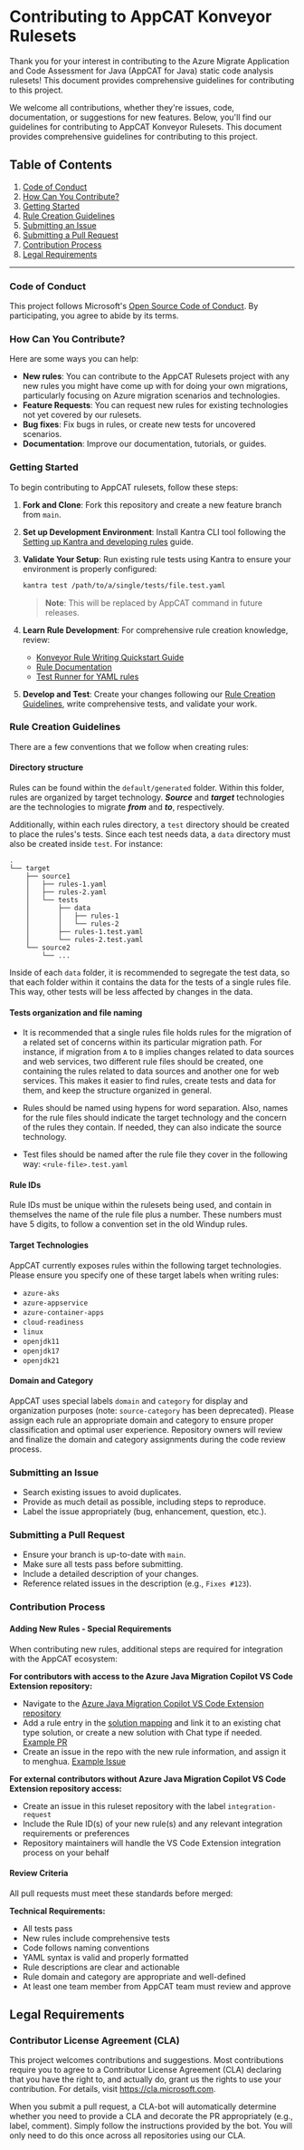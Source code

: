 # Contributing to AppCAT Konveyor Rulesets

Thank you for your interest in contributing to the Azure Migrate Application and Code Assessment for Java (AppCAT for Java) static code analysis rulesets! This document provides comprehensive guidelines for contributing to this project.

We welcome all contributions, whether they're issues, code, documentation, or suggestions for new features. Below, you'll find our guidelines for contributing to AppCAT Konveyor Rulesets. This document provides comprehensive guidelines for contributing to this project.


## Table of Contents
1. [Code of Conduct](#code-of-conduct)
2. [How Can You Contribute?](#how-can-you-contribute)
3. [Getting Started](#getting-started)
4. [Rule Creation Guidelines](#rule-creation-guidelines)
5. [Submitting an Issue](#submitting-an-issue)
6. [Submitting a Pull Request](#submitting-a-pull-request)
7. [Contribution Process](#contribution-process)
8. [Legal Requirements](#legal-requirements)

---

### Code of Conduct
This project follows Microsoft's [Open Source Code of Conduct](https://opensource.microsoft.com/codeofconduct/). By participating, you agree to abide by its terms.

### How Can You Contribute?
Here are some ways you can help:
- **New rules**: You can contribute to the AppCAT Rulesets project with any new rules you might have come up with for doing
your own migrations, particularly focusing on Azure migration scenarios and technologies.
- **Feature Requests**: You can request new rules for existing technologies not yet covered by our rulesets.
- **Bug fixes**: Fix bugs in rules, or create new tests for uncovered scenarios.
- **Documentation**: Improve our documentation, tutorials, or guides.

### Getting Started

To begin contributing to AppCAT rulesets, follow these steps:

1. **Fork and Clone**: Fork this repository and create a new feature branch from `main`.

2. **Set up Development Environment**: Install Kantra CLI tool following the [Setting up Kantra and developing rules](https://github.com/konveyor/kantra/blob/main/docs/rules-quickstart.md#how-to-install-kantra) guide.

3. **Validate Your Setup**: Run existing rule tests using Kantra to ensure your environment is properly configured:
   ```bash
   kantra test /path/to/a/single/tests/file.test.yaml
   ```
   > **Note**: This will be replaced by AppCAT command in future releases.

4. **Learn Rule Development**: For comprehensive rule creation knowledge, review:
   - [Konveyor Rule Writing Quickstart Guide](https://github.com/konveyor/kantra/blob/main/docs/rules-quickstart.md)
   - [Rule Documentation](https://github.com/konveyor/analyzer-lsp/blob/main/docs/rules.md)
   - [Test Runner for YAML rules](https://github.com/konveyor/kantra/blob/main/docs/testrunner.md)

5. **Develop and Test**: Create your changes following our [Rule Creation Guidelines](#rule-creation-guidelines), write comprehensive tests, and validate your work.

### Rule Creation Guidelines
There are a few conventions that we follow when creating rules:

#### Directory structure
Rules can be found within the `default/generated` folder. Within this folder, rules are organized by target technology.
**_Source_** and **_target_** technologies are the technologies to migrate **_from_** and **_to_**, respectively.

Additionally, within each rules directory, a `test` directory should be created to place the rules's tests. Since each
test needs data, a `data` directory must also be created inside `test`. For instance:

```shell
.
└── target
    ├── source1
    │   ├── rules-1.yaml
    │   ├── rules-2.yaml
    │   └── tests
    │       ├── data
    │       │   ├── rules-1
    │       │   └── rules-2
    │       ├── rules-1.test.yaml
    │       └── rules-2.test.yaml
    └── source2
        └── ...
```
Inside of each `data` folder, it is recommended to segregate the test data, so that each folder within it contains the
data for the tests of a single rules file. This way, other tests will be less affected by changes in the data.

#### Tests organization and file naming
- It is recommended that a single rules file holds rules for the migration of a related set of concerns within its particular
migration path. For instance, if migration from `A` to `B` implies changes related to data sources and web services,
two different rule files should be created, one containing the rules related to data sources and another one for web services. 
This makes it easier to find rules, create tests and data for them, and keep the structure organized in general.

- Rules should be named using hypens for word separation. Also, names for the rule files should indicate the target
technology and the concern of the rules they contain. If needed, they can also indicate the source technology.

- Test files should be named after the rule file they cover in the following way: `<rule-file>.test.yaml`

#### Rule IDs
Rule IDs must be unique within the rulesets being used, and contain in themselves the name of the rule file plus a
number. These numbers must have 5 digits, to follow a convention set in the old Windup rules.

#### Target Technologies
AppCAT currently exposes rules within the following target technologies. Please ensure you specify one of these target labels when writing rules:

- `azure-aks`
- `azure-appservice`
- `azure-container-apps`
- `cloud-readiness`
- `linux`
- `openjdk11`
- `openjdk17`
- `openjdk21`

#### Domain and Category

AppCAT uses special labels `domain` and `category` for display and organization purposes (note: `source-category` has been deprecated). Please assign each rule an appropriate domain and category to ensure proper classification and optimal user experience. Repository owners will review and finalize the domain and category assignments during the code review process.

### Submitting an Issue
- Search existing issues to avoid duplicates.
- Provide as much detail as possible, including steps to reproduce.
- Label the issue appropriately (bug, enhancement, question, etc.).

### Submitting a Pull Request
- Ensure your branch is up-to-date with `main`.
- Make sure all tests pass before submitting.
- Include a detailed description of your changes.
- Reference related issues in the description (e.g., `Fixes #123`).

### Contribution Process

#### Adding New Rules - Special Requirements

When contributing new rules, additional steps are required for integration with the AppCAT ecosystem:

**For contributors with access to the Azure Java Migration Copilot VS Code Extension repository:**
- Navigate to the [Azure Java Migration Copilot VS Code Extension repository](https://github.com/devdiv-azure-service-dmitryr/azure-java-migration-copilot-vscode-extension)
- Add a rule entry in the [solution mapping](https://github.com/devdiv-azure-service-dmitryr/azure-java-migration-copilot-vscode-extension/blob/main/src/model/assess/solution-mapping.json) and link it to an existing chat type solution, or create a new solution with Chat type if needed. [Example PR](https://github.com/devdiv-azure-service-dmitryr/azure-java-migration-copilot-vscode-extension/pull/1760)
- Create an issue in the repo with the new rule information, and assign it to menghua. [Example Issue](https://github.com/devdiv-azure-service-dmitryr/azure-java-migration-copilot-vscode-extension/issues/1874)

**For external contributors without Azure Java Migration Copilot VS Code Extension repository access:**
- Create an issue in this ruleset repository with the label `integration-request`
- Include the Rule ID(s) of your new rule(s) and any relevant integration requirements or preferences
- Repository maintainers will handle the VS Code Extension integration process on your behalf

#### Review Criteria
All pull requests must meet these standards before merged:

**Technical Requirements:**
- All tests pass
- New rules include comprehensive tests
- Code follows naming conventions
- YAML syntax is valid and properly formatted
- Rule descriptions are clear and actionable
- Rule domain and category are appropriate and well-defined
- At least one team member from AppCAT team must review and approve

## Legal Requirements

### Contributor License Agreement (CLA)
This project welcomes contributions and suggestions. Most contributions require you to agree to a Contributor License Agreement (CLA) declaring that you have the right to, and actually do, grant us the rights to use your contribution. For details, visit https://cla.microsoft.com.

When you submit a pull request, a CLA-bot will automatically determine whether you need to provide a CLA and decorate the PR appropriately (e.g., label, comment). Simply follow the instructions provided by the bot. You will only need to do this once across all repositories using our CLA.
